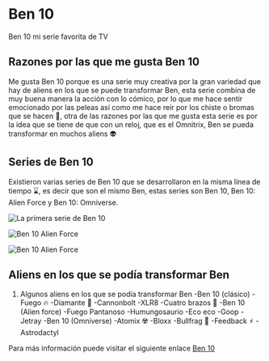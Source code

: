 # Ben 10
 Ben 10 mi serie favorita de TV
## Razones por las que me gusta Ben 10 
 Me gusta Ben 10 porque es una serie muy creativa por la gran variedad que hay de aliens en los que se puede transformar Ben, esta serie combina de muy buena manera la acción con lo cómico, por lo que me hace sentir emocionado por las peleas así como me hace reír por los chiste o bromas que se hacen 🤣, otra de las razones por las que me gusta esta serie es por la idea que se tiene de que con un reloj, que es el Omnitrix, Ben se pueda transformar en muchos aliens 👽

 ## Series de Ben 10
 Existieron varias series de Ben 10 que se desarrollaron en la misma línea de tiempo ⌛, es decir que son el mismo Ben, estas series son Ben 10, Ben 10: Alien Force y Ben 10: Omniverse.

![La primera serie de Ben 10](https://www.google.com/url?sa=i&url=https%3A%2F%2Fsincroguia-tv.expansion.com%2Fprogramacion-series%2Fben-10&psig=AOvVaw0Snzocaq-IqdTSDasVnl8I&ust=1709219144907000&source=images&cd=vfe&opi=89978449&ved=0CBIQjRxqFwoTCKiqrdKnzoQDFQAAAAAdAAAAABAE)

![Ben 10 Alien Force](https://www.google.com/url?sa=i&url=https%3A%2F%2Fwww.primevideo.com%2F-%2Fes%2Fdetail%2FBen-10-Alien-Force%2F0JVNUMSABUE2SIFWZ7L034RSQI&psig=AOvVaw2pwaid5xP4ZOzYceoQ1wyB&ust=1709220087209000&source=images&cd=vfe&opi=89978449&ved=0CBIQjRxqFwoTCMiypJSrzoQDFQAAAAAdAAAAABAE)

![Ben 10 Alien Force](https://www.google.com/url?sa=i&url=https%3A%2F%2Fwww.primevideo.com%2F-%2Fes%2Fdetail%2FBen-10-Alien-Force%2F0JVNUMSABUE2SIFWZ7L034RSQI&psig=AOvVaw2pwaid5xP4ZOzYceoQ1wyB&ust=1709220087209000&source=images&cd=vfe&opi=89978449&ved=0CBIQjRxqFwoTCMiypJSrzoQDFQAAAAAdAAAAABAE)

## Aliens en los que se podía transformar Ben
 1. Algunos aliens en los que se podía transformar Ben
  -Ben 10 (clásico)
   -Fuego 🔥
   -Diamante 💎
   -Cannonbolt
   -XLR8
   -Cuatro brazos 💪
  -Ben 10 (Alien force)
   -Fuego Pantanoso
   -Humungosaurio
   -Eco eco
   -Goop 
   -Jetray
  -Ben 10 (Omniverse)
   -Atomix ☢️
   -Bloxx
   -Bullfrag 🐸
   -Feedback ⚡
   -Astrodactyl



 Para más información puede visitar el siguiente enlace [Ben 10](https://es.wikipedia.org/wiki/Ben_10) 

